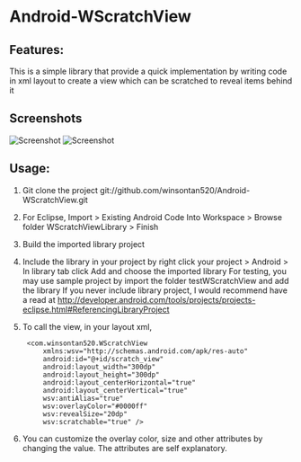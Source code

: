 Android-WScratchView
====================

## Features:
This is a simple library that provide a quick implementation by writing code in xml layout to create a view which can be scratched to reveal items behind it

## Screenshots
![Screenshot](https://github.com/winsontan520/Android-WScratchView/raw/master/screenshot1.png)
![Screenshot](https://github.com/winsontan520/Android-WScratchView/raw/master/screenshot2.png)

## Usage:

1. Git clone the project git://github.com/winsontan520/Android-WScratchView.git
2. For Eclipse, Import > Existing Android Code Into Workspace > Browse folder WScratchViewLibrary > Finish
3. Build the imported library project
4. Include the library in your project by right click your project > Android > In library tab click Add and choose the imported library
For testing, you may use sample project by import the folder testWScratchView and add the library
If you never include library project, I would recommend have a read at http://developer.android.com/tools/projects/projects-eclipse.html#ReferencingLibraryProject
5. To call the view, in your layout xml,
    
        <com.winsontan520.WScratchView
            xmlns:wsv="http://schemas.android.com/apk/res-auto"
            android:id="@+id/scratch_view"
            android:layout_width="300dp"
            android:layout_height="300dp"
            android:layout_centerHorizontal="true"
            android:layout_centerVertical="true"
            wsv:antiAlias="true"
            wsv:overlayColor="#0000ff"
            wsv:revealSize="20dp"
            wsv:scratchable="true" />


6. You can customize the overlay color, size and other attributes by changing the value. The attributes are self explanatory.
